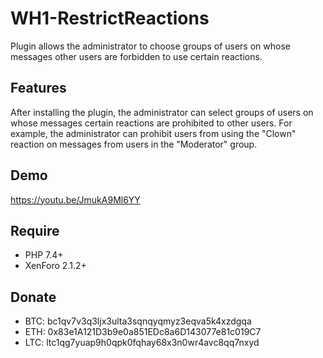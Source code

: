 # WH1-RestrictReactions
Plugin allows the administrator to choose groups of users on whose messages other users are forbidden to use certain reactions.

## Features
After installing the plugin, the administrator can select groups of users on whose messages certain reactions are prohibited to other users. For example, the administrator can prohibit users from using the "Clown" reaction on messages from users in the "Moderator" group.

## Demo
https://youtu.be/JmukA9Ml6YY

## Require
- PHP 7.4+
- XenForo 2.1.2+

## Donate
* BTC: bc1qv7v3q3ljx3ulta3sqnqyqmyz3eqva5k4xzdgqa
* ETH: 0x83e1A121D3b9e0a851EDc8a6D143077e81c019C7
* LTC: ltc1qg7yuap9h0qpk0fqhay68x3n0wr4avc8qq7nxyd
